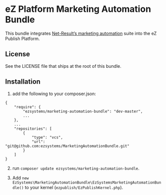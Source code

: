 # eZ Platform Marketing Automation Bundle

This bundle integrates [Net-Result’s marketing automation](http://www.net-results.com/) suite into the eZ Publish
Platform.

## License
See the LICENSE file that ships at the root of this bundle.

## Installation

1. add the following to your composer.json:
```
{
    "require": {
        "ezsystems/marketing-automation-bundle": "dev-master",
        ...
    },
    ...
    "repositories": [
        {
            "type": "vcs",
            "url":  "git@github.com:ezsystems/MarketingAutomationBundle.git"
        }
    ]
}
```

2. run `composer update ezsystems/marketing-automation-bundle`.

3. Add `new EzSystems\MarketingAutomationBundle\EzSystemsMarketingAutomationBundle()` to your kernel (`ezpublish/EzPublishKernel.php`).
